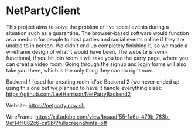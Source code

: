 # NetPartyClient

This project aims to solve the problem of live social events during a situation such as a quarantine. The browser-based software would function as a medium for people to host parties and social events online if they are unable to in person. We didn't end up completely finishing it, so we made a wireframe design of what it would have been. The website is semi-functional, if you hit join room it will take you too the party page, where you can great a video room. Going through the signup and login forms will also take you there, which is the only thing they can do right now.

Backend 1 (used for creating room id's): 
Backend 2 (we never ended up using this one but we planned to have it handle everything else): https://github.com/LeviHarrison/NetPartyBackend2

Website: https://netparty.now.sh

WireFrame: https://xd.adobe.com/view/bcaadf55-1a6b-479b-763b-9ef14f1082c6-ca9b/?fullscreen&hints=off